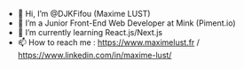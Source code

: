 - 👋 Hi, I’m @DJKFifou (Maxime LUST)
- 👀 I’m a Junior Front-End Web Developer at Mink (Piment.io)
- 🌱 I’m currently learning React.js/Next.js
- 📫 How to reach me : https://www.maximelust.fr / https://www.linkedin.com/in/maxime-lust/

<!---
DJKFifou/DJKFifou is a ✨ special ✨ repository because its `README.md` (this file) appears on your GitHub profile.
You can click the Preview link to take a look at your changes.
--->
